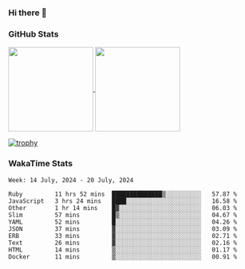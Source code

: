 ### Hi there 👋

### GitHub Stats

<a href="https://github.com/anuraghazra/github-readme-stats">
  <img align="center" height="170px" src="https://github-readme-stats.vercel.app/api/top-langs/?username=tksfjt1024&layout=compact&count_private=true&show_icons=true&show_icons=true&theme=graywhite" />
</a>
<a href="https://github.com/anuraghazra/github-readme-stats">
  <img align="center" height="170px" src="https://github-readme-stats.vercel.app/api?username=tksfjt1024&count_private=true&show_icons=true&show_icons=true&theme=graywhite" />
</a>

[![trophy](https://github-profile-trophy.vercel.app/?username=tksfjt1024)](https://github.com/ryo-ma/github-profile-trophy)

### WakaTime Stats

<!--START_SECTION:waka-->
```text
Week: 14 July, 2024 - 20 July, 2024

Ruby         11 hrs 52 mins  ██████████████▒░░░░░░░░░░   57.87 % 
JavaScript   3 hrs 24 mins   ████░░░░░░░░░░░░░░░░░░░░░   16.58 % 
Other        1 hr 14 mins    █▓░░░░░░░░░░░░░░░░░░░░░░░   06.03 % 
Slim         57 mins         █▒░░░░░░░░░░░░░░░░░░░░░░░   04.67 % 
YAML         52 mins         █░░░░░░░░░░░░░░░░░░░░░░░░   04.26 % 
JSON         37 mins         ▓░░░░░░░░░░░░░░░░░░░░░░░░   03.09 % 
ERB          33 mins         ▓░░░░░░░░░░░░░░░░░░░░░░░░   02.71 % 
Text         26 mins         ▓░░░░░░░░░░░░░░░░░░░░░░░░   02.16 % 
HTML         14 mins         ▒░░░░░░░░░░░░░░░░░░░░░░░░   01.17 % 
Docker       11 mins         ▒░░░░░░░░░░░░░░░░░░░░░░░░   00.91 % 
```
<!--END_SECTION:waka-->
